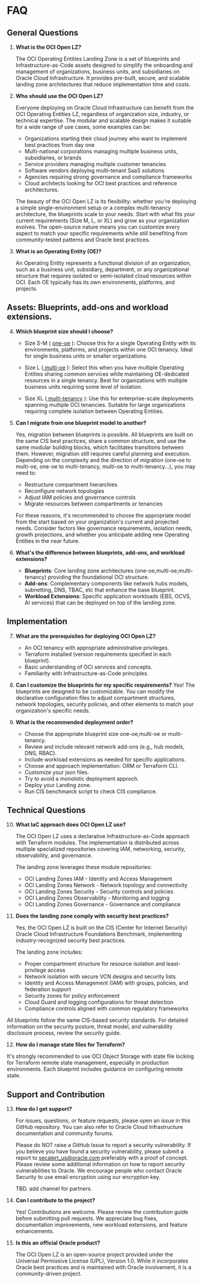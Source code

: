 # FAQ

## General Questions

1. **What is the OCI Open LZ?**
   
      The OCI Operating Entities Landing Zone is a set of blueprints and Infrastructure-as-Code assets designed to simplify the onboarding and management of organizations, business units, and subsidiaries on Oracle Cloud Infrastructure. It provides pre-built, secure, and scalable landing zone architectures that reduce implementation time and costs.

2. **Who should use the OCI Open LZ?**
   
   Everyone deploying on Oracle Cloud Infrastructure can benefit from the OCI Operating Entities LZ, regardless of organization size, industry, or technical expertise. The modular and scalable design makes it suitable for a wide range of use cases, some examples can be:

    * Organizations starting their cloud journey who want to implement best practices from day one
    * Multi-national corporations managing multiple business units, subsidiaries, or brands
    * Service providers managing multiple customer tenancies
    * Software vendors deploying multi-tenant SaaS solutions
    * Agencies requiring strong governance and compliance frameworks
    * Cloud architects looking for OCI best practices and reference architectures.
  
   The beauty of the OCI Open LZ is its flexibility: whether you're deploying a simple single-environment setup or a complex multi-tenancy architecture, the blueprints scale to your needs. Start with what fits your current requirements (Size M, L, or XL) and grow as your organization evolves. The open-source nature means you can customize every aspect to match your specific requirements while still benefiting from community-tested patterns and Oracle best practices.


3. **What is an Operating Entity (OE)?**
   
    An Operating Entity represents a functional division of an organization, such as a business unit, subsidiary, department, or any organizational structure that requires isolated or semi-isolated cloud resources within OCI. Each OE typically has its own environments, platforms, and projects.

## Assets: Blueprints, add-ons and workload extensions.

4. **Which blueprint size should I choose?**

   * Size S-M ( [one-oe](https://github.com/oci-landing-zones/oci-landing-zone-operating-entities/tree/master/blueprints/one-oe) ): Choose this for a single Operating Entity with its environments, platforms, and projects within one OCI tenancy. Ideal for single business units or smaller organizations.
     
   * Size L ([ multi-oe](https://github.com/oci-landing-zones/oci-landing-zone-operating-entities/tree/master/blueprints/multi-oe) ): Select this when you have multiple Operating Entities sharing common services while maintaining OE-dedicated resources in a single tenancy. Best for organizations with multiple business units requiring some level of isolation.

   * Size XL ([ multi-tenancy](https://github.com/oci-landing-zones/oci-landing-zone-operating-entities/tree/master/blueprints/multi-tenancy) ): Use this for enterprise-scale deployments spanning multiple OCI tenancies. Suitable for large organizations requiring complete isolation between Operating Entities.

5. **Can I migrate from one blueprint model to another?**
   
    Yes, migration between blueprints is possible. All blueprints are built on the same CIS best practices, share a common structure, and use the same modular building blocks, which facilitates transitions between them.
    However, migration still requires careful planning and execution. Depending on the complexity and the direction of migration (one-oe to multi-oe, one-oe to multi-tenancy, multi-oe to multi-tenancy...), you may need to:

    * Restructure compartment hierarchies
    * Reconfigure network topologies
    * Adjust IAM policies and governance controls
    * Migrate resources between compartments or tenancies

    For these reasons, it's recommended to choose the appropriate model from the start based on your organization's current and projected needs. Consider factors like governance requirements, isolation needs, growth projections, and whether you anticipate adding new Operating Entities in the near future.

6. **What's the difference between blueprints, add-ons, and workload extensions?**

   * **Blueprints**: Core landing zone architectures (one-oe,multi-oe,multi-tenancy) providing the foundational OCI structure.
   * **Add-ons**: Complementary components like network hubs models, subnetting, DNS, TBAC, etc  that enhance the base blueprint.
   * **Workload Extensions**: Specific application workloads (EBS, OCVS, AI services) that can be deployed on top of the landing zone.

## Implementation

7. **What are the prerequisites for deploying OCI Open LZ?**

   * An OCI tenancy with appropriate administrative privileges.
   * Terraform installed (version requirements specified in each blueprint).
   * Basic understanding of OCI services and concepts.
   * Familiarity with Infrastructure-as-Code principles.

8. **Can I customize the blueprints for my specific requirements?**
    Yes! The blueprints are designed to be customizable. You can modify the declarative configuration files to adjust compartment structures, network topologies, security policies, and other elements to match your organization's specific needs.
  
9. **What is the recommended deployment order?**

   * Choose the appropriate blueprint size one-oe,multi-oe or multi-tenancy.
   * Review and include relevant network add-ons (e.g., hub models, DNS, RBAC).
   * Include workload extensions as needed for specific applications.
   * Choose and approach implementation: ORM or Terraform CLI.
   * Customize your json files.
   * Try to avoid a monolotic deployment approch.
   * Deploy your Landing zone.
   * Run CIS benchmarck script to check CIS compliance.


## Technical Questions

10. **What IaC approach does OCI Open LZ use?**
    
    The OCI Open LZ uses a declarative Infrastructure-as-Code approach with Terraform modules. The implementation is distributed across multiple specialized repositories covering IAM, networking, security, observability, and governance.

    The landing zone leverages these module repositories:

      * OCI Landing Zones IAM - Identity and Access Management
      * OCI Landing Zones Network - Network topology and connectivity
      * OCI Landing Zones Security - Security controls and policies
      * OCI Landing Zones Observability - Monitoring and logging
      * OCI Landing Zones Governance - Governance and compliance

11. **Does the landing zone comply with security best practices?**
    
    Yes, the OCI Open LZ is built on the CIS (Center for Internet Security) Oracle Cloud Infrastructure Foundations Benchmark, implementing industry-recognized security best practices. 
    
    The landing zone includes:

    * Proper compartment structure for resource isolation and least-privilege access
    * Network isolation with secure VCN designs and security lists
    * Identity and Access Management (IAM) with groups, policies, and federation support
    * Security zones for policy enforcement
    * Cloud Guard and logging configurations for threat detection
    * Compliance controls aligned with common regulatory frameworks

All blueprints follow the same CIS-based security standards. For detailed information on the security posture, threat model, and vulnerability disclosure process, review the security guide.

12.  **How do I manage state files for Terraform?**
    
  It's strongly recommended to use OCI Object Storage with state file locking for Terraform remote state management, especially in production environments. Each blueprint includes guidance on configuring remote state.

## Support and Contribution

13. **How do I get support?**
  
    For issues, questions, or feature requests, please open an issue in this GitHub repository. You can also refer to Oracle Cloud Infrastructure documentation and community forums.
    
    Please do NOT raise a GitHub Issue to report a security vulnerability. If you believe you have found a security vulnerability, please submit a report to secalert_us@oracle.com preferably with a proof of concept. Please review some additional information on how to report security vulnerabilities to Oracle. We encourage people who contact Oracle Security to use email encryption using our encryption key.
    
    TBD. add channel for partners.
  
14. **Can I contribute to the project?**
    
    Yes! Contributions are welcome. Please review the contribution guide before submitting pull requests. We appreciate bug fixes, documentation improvements, new workload extensions, and feature enhancements.

15. **Is this an official Oracle product?**
    
    The OCI Open LZ is an open-source project provided under the Universal Permissive License (UPL), Version 1.0. While it incorporates Oracle best practices and is maintained with Oracle involvement, it is a community-driven project.
